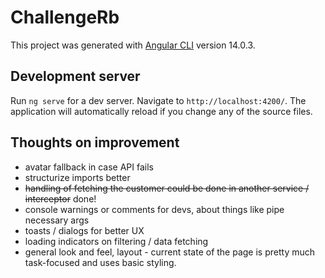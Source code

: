 # ChallengeRb

This project was generated with [Angular CLI](https://github.com/angular/angular-cli) version 14.0.3.

## Development server

Run `ng serve` for a dev server. Navigate to `http://localhost:4200/`. The application will automatically reload if you change any of the source files.

## Thoughts on improvement 

- avatar fallback in case API fails
- structurize imports better
- ~~handling of fetching the customer could be done in another service / interceptor~~ done!
- console warnings or comments for devs, about things like pipe necessary args
- toasts / dialogs for better UX
- loading indicators on filtering / data fetching
- general look and feel, layout - current state of the page is pretty much task-focused and uses basic styling.


